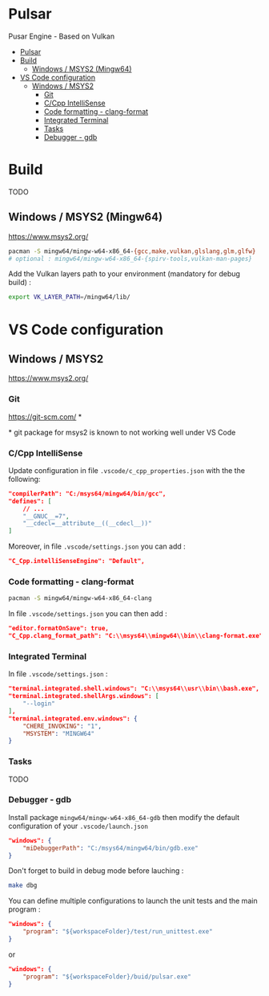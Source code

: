 # Pulsar
Pusar Engine - Based on Vulkan

- [Pulsar](#pulsar)
- [Build](#build)
    - [Windows / MSYS2 (Mingw64)](#windows--msys2-mingw64)
- [VS Code configuration](#vs-code-configuration)
    - [Windows / MSYS2](#windows--msys2)
        - [Git](#git)
        - [C/Cpp IntelliSense](#ccpp-intellisense)
        - [Code formatting - clang-format](#code-formatting---clang-format)
        - [Integrated Terminal](#integrated-terminal)
        - [Tasks](#tasks)
        - [Debugger - gdb](#debugger---gdb)

# Build
TODO

## Windows / MSYS2 (Mingw64)
https://www.msys2.org/

```sh
pacman -S mingw64/mingw-w64-x86_64-{gcc,make,vulkan,glslang,glm,glfw}
# optional : mingw64/mingw-w64-x86_64-{spirv-tools,vulkan-man-pages}
```

Add the Vulkan layers path to your environment (mandatory for debug build) :
```sh
export VK_LAYER_PATH=/mingw64/lib/
```

# VS Code configuration

## Windows / MSYS2
https://www.msys2.org/


### Git
https://git-scm.com/ *

\* git package for msys2 is known to not working well under VS Code


### C/Cpp IntelliSense
Update configuration in file `.vscode/c_cpp_properties.json` with the the following:

```json
"compilerPath": "C:/msys64/mingw64/bin/gcc",
"defines": [
    // ...
    "__GNUC__=7",
    "__cdecl=__attribute__((__cdecl__))"
]
```

Moreover, in file `.vscode/settings.json` you can add :
```json
"C_Cpp.intelliSenseEngine": "Default",
```


### Code formatting - clang-format

```sh
pacman -S mingw64/mingw-w64-x86_64-clang
```

In file `.vscode/settings.json` you can then add :
```json
"editor.formatOnSave": true,
"C_Cpp.clang_format_path": "C:\\msys64\\mingw64\\bin\\clang-format.exe",
```


### Integrated Terminal
In file `.vscode/settings.json` :
```json
"terminal.integrated.shell.windows": "C:\\msys64\\usr\\bin\\bash.exe",
"terminal.integrated.shellArgs.windows": [
    "--login"
],
"terminal.integrated.env.windows": {
    "CHERE_INVOKING": "1",
    "MSYSTEM": "MINGW64"
}
```


### Tasks
TODO

### Debugger - gdb
Install package `mingw64/mingw-w64-x86_64-gdb` then modify the default configuration of your `.vscode/launch.json`

```json
"windows": {
    "miDebuggerPath": "C:/msys64/mingw64/bin/gdb.exe"
}
```

Don't forget to build in debug mode before lauching : 
```sh
make dbg
```

You can define multiple configurations to launch the unit tests and the main program :
```json
"windows": {
    "program": "${workspaceFolder}/test/run_unittest.exe"
}
```
or
```json
"windows": {
    "program": "${workspaceFolder}/buid/pulsar.exe"
}
```
